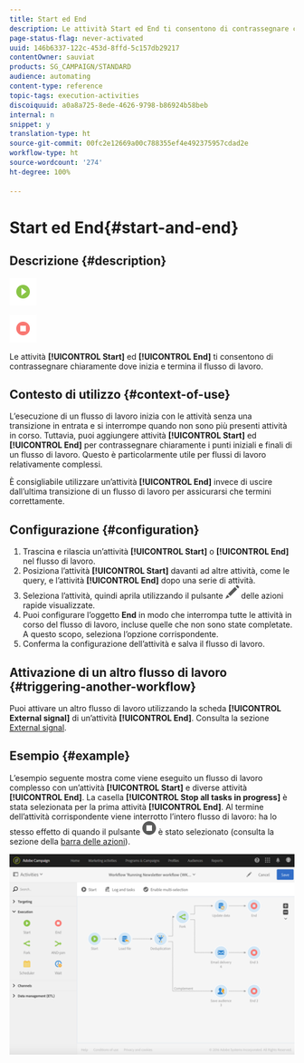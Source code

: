 ```yaml
---
title: Start ed End
description: Le attività Start ed End ti consentono di contrassegnare chiaramente dove inizia e termina il flusso di lavoro.
page-status-flag: never-activated
uuid: 146b6337-122c-453d-8ffd-5c157db29217
contentOwner: sauviat
products: SG_CAMPAIGN/STANDARD
audience: automating
content-type: reference
topic-tags: execution-activities
discoiquuid: a0a8a725-8ede-4626-9798-b86924b58beb
internal: n
snippet: y
translation-type: ht
source-git-commit: 00fc2e12669a00c788355ef4e492375957cdad2e
workflow-type: ht
source-wordcount: '274'
ht-degree: 100%

---
```



# Start ed End{#start-and-end}

## Descrizione {#description}

![](assets/start.png)

![](assets/end.png)

Le attività **[!UICONTROL Start]** ed **[!UICONTROL End]** ti consentono di contrassegnare chiaramente dove inizia e termina il flusso di lavoro.

## Contesto di utilizzo {#context-of-use}

L’esecuzione di un flusso di lavoro inizia con le attività senza una transizione in entrata e si interrompe quando non sono più presenti attività in corso. Tuttavia, puoi aggiungere attività **[!UICONTROL Start]** ed **[!UICONTROL End]** per contrassegnare chiaramente i punti iniziali e finali di un flusso di lavoro. Questo è particolarmente utile per flussi di lavoro relativamente complessi.

È consigliabile utilizzare un’attività **[!UICONTROL End]** invece di uscire dall’ultima transizione di un flusso di lavoro per assicurarsi che termini correttamente.

## Configurazione {#configuration}

1. Trascina e rilascia un’attività **[!UICONTROL Start]** o **[!UICONTROL End]** nel flusso di lavoro.
1. Posiziona l’attività **[!UICONTROL Start]** davanti ad altre attività, come le query, e l’attività **[!UICONTROL End]** dopo una serie di attività.
1. Seleziona l’attività, quindi aprila utilizzando il pulsante ![](assets/edit_darkgrey-24px.png) delle azioni rapide visualizzate.
1. Puoi configurare l’oggetto **End** in modo che interrompa tutte le attività in corso del flusso di lavoro, incluse quelle che non sono state completate. A questo scopo, seleziona l’opzione corrispondente.
1. Conferma la configurazione dell’attività e salva il flusso di lavoro.

## Attivazione di un altro flusso di lavoro {#triggering-another-workflow}

Puoi attivare un altro flusso di lavoro utilizzando la scheda **[!UICONTROL External signal]** di un’attività **[!UICONTROL End]**. Consulta la sezione [External signal](../../automating/using/external-signal.md).

## Esempio {#example}

L’esempio seguente mostra come viene eseguito un flusso di lavoro complesso con un’attività **[!UICONTROL Start]** e diverse attività **[!UICONTROL End]**. La casella **[!UICONTROL Stop all tasks in progress]** è stata selezionata per la prima attività **[!UICONTROL End]**. Al termine dell’attività corrispondente viene interrotto l’intero flusso di lavoro: ha lo stesso effetto di quando il pulsante ![](assets/stop_darkgrey-24px.png) è stato selezionato (consulta la sezione della [barra delle azioni](../../automating/using/workflow-interface.md#action-bar)).

![](assets/wkf_start_end_example.png)

